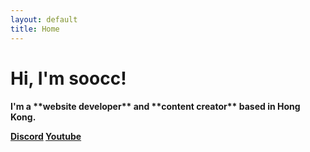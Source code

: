 ```yaml
---
layout: default
title: Home
---
```


<h1 id="hi-im-soocc">Hi, I'm soocc!</h1>
<h4 markdown="1">I'm a **website developer** and **content creator** based in Hong Kong.</p>

<a class="btn" href="https://discord.gg/72UPzkfxXM">Discord</a>
<a class="btn m-2" href="https://youtube.com/sooccc">Youtube</a>
